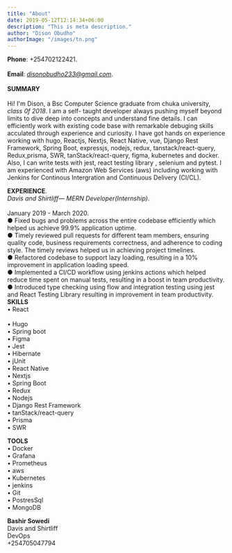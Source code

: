 ```yaml
---
title: "About"
date: 2019-05-12T12:14:34+06:00
description: "This is meta description."
author: "Dison Obudho"
authorImage: "/images/tn.png"
---
```


**Phone**: +254702122421.<br/>  
**Email**: *disonobudho233@gmail.com*.<br/>  
**SUMMARY**<br/>  
Hi! I'm Dison, a Bsc Computer Science graduate from chuka university, _class 0f 2018_. I am a self- taught developer always pushing myself beyond limits to dive deep into concepts and understand fine details. I can efficiently work with existing code base with remarkable debuging skills acculated through experience and curiosity. I have got hands on experience working with hugo, Reactjs, Nextjs, React Native, vue, Django Rest Framework, Spring Boot, expressjs, nodejs, redux, tanstack/react-query, Redux,prisma, SWR, tanStack/react-query, figma, kubernetes and docker. Also, I can write tests with jest, react testing library , selenium and pytest. I am experienced with Amazon Web Services (aws) including working with Jenkins for Continous Intergration and Continuous Delivery (CI/CL).<br/>

**EXPERIENCE**.<br/>
_Davis and Shirtliff— MERN Developer(Internship)_.<br/>  
January 2019 - March 2020.<br/>
● Fixed bugs and problems across the entire codebase efficiently which helped us achieve 99.9% application uptime.<br/>
● Timely reviewed pull requests for different team members, ensuring quality code, business requirements correctness, and adherence to coding style. The timely reviews helped us in achieving project timelines.<br/>
● Refactored codebase to support lazy loading, resulting in a 10% improvement in application loading speed.<br/>
● Implemented a CI/CD workflow using jenkins actions which helped reduce time spent on manual tests, resulting in a boost in team productivity.<br/>
● Introduced type checking using flow and integration testing using jest and React Testing Library resulting in improvement in team productivity.<br/>
**SKILLS**<br/>
• React<br/>  
• Hugo<br/>
• Spring boot<br/>
• Figma<br/>
• Jest<br/>
• Hibernate<br/>
• jUnit<br/>
• React Native<br/>
• Nextjs<br/>
• Spring Boot<br/>
• Redux<br/>
• Nodejs<br/>
• Django Rest Framework<br/>
• tanStack/react-query<br/>
• Prisma<br/>
• SWR<br/>

**TOOLS**<br/>
• Docker<br/>
• Grafana<br/>
• Prometheus<br/>
• aws<br/>
• Kubernetes<br/>
• jenkins<br/>
• Git<br/>
• PostresSql<br/>
• MongoDB<br/>

**Bashir Sowedi**<br/>
Davis and Shirtliff<br/>
DevOps<br/>
+254705047794<br/>
